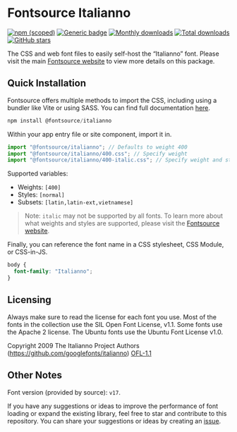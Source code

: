 # Fontsource Italianno

[![npm (scoped)](https://img.shields.io/npm/v/@fontsource/italianno?color=brightgreen)](https://www.npmjs.com/package/@fontsource/italianno) [![Generic badge](https://img.shields.io/badge/fontsource-passing-brightgreen)](https://github.com/fontsource/fontsource) [![Monthly downloads](https://badgen.net/npm/dm/@fontsource/italianno)](https://github.com/fontsource/fontsource) [![Total downloads](https://badgen.net/npm/dt/@fontsource/italianno)](https://github.com/fontsource/fontsource) [![GitHub stars](https://img.shields.io/github/stars/fontsource/fontsource.svg?style=social&label=Star)](https://github.com/fontsource/fontsource/stargazers)

The CSS and web font files to easily self-host the “Italianno” font. Please visit the main [Fontsource website](https://fontsource.org/fonts/italianno) to view more details on this package.

## Quick Installation

Fontsource offers multiple methods to import the CSS, including using a bundler like Vite or using SASS. You can find full documentation [here](https://fontsource.org/docs/getting-started/introduction).

```javascript
npm install @fontsource/italianno
```

Within your app entry file or site component, import it in.

```javascript
import "@fontsource/italianno"; // Defaults to weight 400
import "@fontsource/italianno/400.css"; // Specify weight
import "@fontsource/italianno/400-italic.css"; // Specify weight and style
```

Supported variables:
- Weights: `[400]`
- Styles: `[normal]`
- Subsets: `[latin,latin-ext,vietnamese]`

> Note: `italic` may not be supported by all fonts. To learn more about what weights and styles are supported, please visit the [Fontsource website](https://fontsource.org/fonts/italianno).

Finally, you can reference the font name in a CSS stylesheet, CSS Module, or CSS-in-JS.

```css
body {
  font-family: "Italianno";
}
```

## Licensing
Always make sure to read the license for each font you use. Most of the fonts in the collection use the SIL Open Font License, v1.1. Some fonts use the Apache 2 license. The Ubuntu fonts use the Ubuntu Font License v1.0.

Copyright 2009 The Italianno Project Authors (https://github.com/googlefonts/italianno)
[OFL-1.1](http://scripts.sil.org/OFL)

## Other Notes
Font version (provided by source): `v17`.

If you have any suggestions or ideas to improve the performance of font loading or expand the existing library, feel free to star and contribute to this repository. You can share your suggestions or ideas by creating an [issue](https://github.com/fontsource/fontsource/issues).